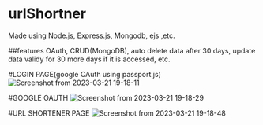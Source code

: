 # urlShortner

Made using Node.js, Express.js, Mongodb, ejs ,etc.

##features
OAuth, 
CRUD(MongoDB), 
auto delete data after 30 days,
update data validy for 30 more days if it is accessed, etc.


#LOGIN PAGE(google OAuth using passport.js)
![Screenshot from 2023-03-21 19-18-11](https://user-images.githubusercontent.com/62903302/226626404-dde1405c-4fb8-49bc-bd8e-4f1ea2f16f6b.png)


#GOOGLE OAUTH
![Screenshot from 2023-03-21 19-18-29](https://user-images.githubusercontent.com/62903302/226626352-e5537381-99e2-4906-a543-34c7cd1f9dbe.png)

#URL SHORTENER PAGE
![Screenshot from 2023-03-21 19-18-48](https://user-images.githubusercontent.com/62903302/226626450-5cb9a813-66c7-4f32-8ae2-d62d37746f81.png)

